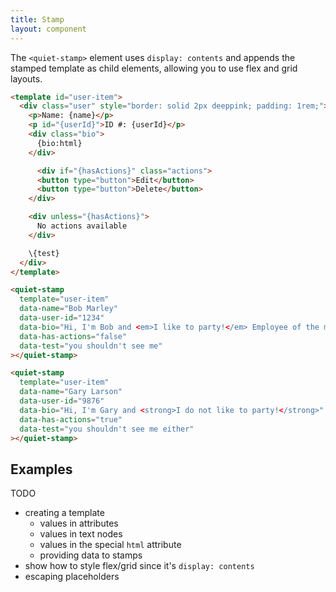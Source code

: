 ```yaml
---
title: Stamp
layout: component
---
```


The `<quiet-stamp>` element uses `display: contents` and appends the stamped template as child elements, allowing you to use flex and grid layouts.

```html {.example}
<template id="user-item">
  <div class="user" style="border: solid 2px deeppink; padding: 1rem;">
    <p>Name: {name}</p>
    <p id="{userId}">ID #: {userId}</p>
    <div class="bio">
      {bio:html}
    </div>

	  <div if="{hasActions}" class="actions">
      <button type="button">Edit</button>
      <button type="button">Delete</button>
    </div>

    <div unless="{hasActions}">
      No actions available
    </div>

    \{test}
  </div>
</template>

<quiet-stamp 
  template="user-item"
  data-name="Bob Marley" 
  data-user-id="1234"
  data-bio="Hi, I'm Bob and <em>I like to party!</em> Employee of the month every Nevervember."
  data-has-actions="false"
  data-test="you shouldn't see me"
></quiet-stamp>

<quiet-stamp 
  template="user-item"
  data-name="Gary Larson" 
  data-user-id="9876"
  data-bio="Hi, I'm Gary and <strong>I do not like to party!</strong>"
  data-has-actions="true"
  data-test="you shouldn't see me either"
></quiet-stamp>
```

## Examples

TODO

- creating a template
  - values in attributes
  - values in text nodes
  - values in the special `html` attribute
  - providing data to stamps
- show how to style flex/grid since it's `display: contents`
- escaping placeholders
